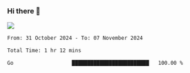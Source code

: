 ### Hi there 👋️

![](https://komarev.com/ghpvc/?username=Loner1024)

<!--START_SECTION:waka-->

```txt
From: 31 October 2024 - To: 07 November 2024

Total Time: 1 hr 12 mins

Go                   █████████████████████████   100.00 %
```

<!--END_SECTION:waka-->



